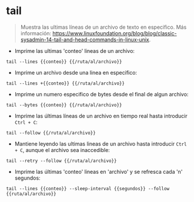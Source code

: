 # tail

> Muestra las ultimas líneas de un archivo de texto en especifico.
> Más información: <https://www.linuxfoundation.org/blog/blog/classic-sysadmin-14-tail-and-head-commands-in-linux-unix>.

- Imprime las ultimas 'conteo' lineas de un archivo:

`tail --lines {{conteo}} {{/ruta/al/archivo}}`

- Imprime un archivo desde una linea en especifico:

`tail --lines +{{conteo}} {{/ruta/al/archivo}}`

- Imprime un numero especifico de bytes desde el final de algun archivo:

`tail --bytes {{conteo}} {{/ruta/al/archivo}}`

- Imprime las últimas líneas de un archivo en tiempo real hasta introducir `Ctrl + C`:

`tail --follow {{/ruta/al/archivo}}`

- Mantiene leyendo las ultimas lineas de un archivo hasta introducir `Ctrl + C`, aunque el archivo sea inaccedible:

`tail --retry --follow {{/ruta/al/archivo}}`

- Imprime las últimas 'conteo' lineas en 'archivo' y se refresca cada 'n' segundos:

`tail --lines {{conteo}} --sleep-interval {{segundos}} --follow {{ruta/al/archivo}}`
